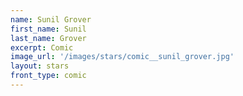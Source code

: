 ```yaml
---
name: Sunil Grover
first_name: Sunil 
last_name: Grover
excerpt: Comic
image_url: '/images/stars/comic__sunil_grover.jpg'
layout: stars
front_type: comic
---
```

